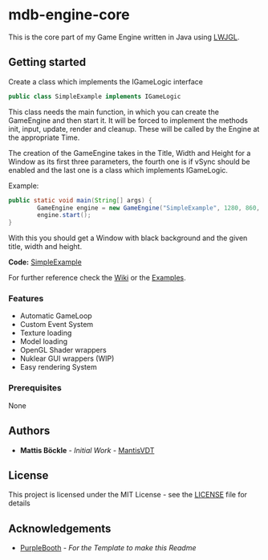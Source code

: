 # mdb-engine-core

This is the core part of my Game Engine written in Java using [LWJGL](https://www.lwjgl.org/).

## Getting started

Create a class which implements the IGameLogic interface
```java
public class SimpleExample implements IGameLogic
```

This class needs the main function, in which you can create the GameEngine and then start it.
It will be forced to implement the methods init, input, update, render and cleanup. These will be called by the Engine at the appropriate Time.

The creation of the GameEngine takes in the Title, Width and Height for a Window as its first three parameters, the fourth one is if vSync should be enabled and the last one is a class which implements IGameLogic.

Example:
```java
public static void main(String[] args) {
		GameEngine engine = new GameEngine("SimpleExample", 1280, 860, true, new SimpleExample());
		engine.start();
}
```

With this you should get a Window with black background and the given title, width and height.

**Code:** [SimpleExample](https://github.com/MattisDerBock/mdb-engine-core/tree/master/example/game/SimpleExample.java)

For further reference check the [Wiki](https://github.com/MattisDerBock/mdb-engine-core/wiki) or the [Examples](https://github.com/MattisDerBock/mdb-engine-core/tree/master/example).



### Features

* Automatic GameLoop
* Custom Event System
* Texture loading
* Model loading
* OpenGL Shader wrappers
* Nuklear GUI wrappers (WIP)
* Easy rendering System

### Prerequisites

None

## Authors
* **Mattis Böckle** - *Initial Work* - [MantisVDT](https://github.com/MantisVDT)

## License

This project is licensed under the MIT License - see the [LICENSE](LICENSE) file for details

## Acknowledgements

* [PurpleBooth](https://github.com/PurpleBooth) - *For the Template to make this Readme*
